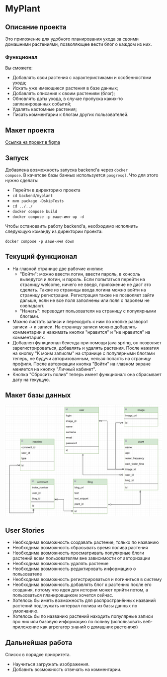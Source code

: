 # MyPlant

## Описание проекта

Это приложение для удобного планирования ухода за своими домашними растениями, позволяющее вести блог о каждом из них.

### Функционал

Вы сможете:

<ul>
<li> Добавлять свои растения с характеристиками и особенностями ухода;
<li> Искать уже имеющиеся растения в базе данных;
<li> Добавлять описания к своим растениям (блог);
<li> Обновлять даты ухода, в случае пропуска каких-то запланированных событий;
<li> Удалять кастомные растения;
<li> Писать комментарии к блогам других пользователей.
</ul>

## Макет проекта

[Ссылка на проект в figma](https://www.figma.com/file/6r9ioeLZlLxAEhCSosNBmf/MyPlant?type=design&node-id=87%3A4&mode=design&t=hf8PdyEipdVy6u5o-1)

## Запуск

Добавлена возможность запуска backend'а через <code>docker compose</code>. В качетсве базы банных используется <code>posgresql</code>. Что для этого нужно сделать:

* Перейти в директорию проекта
* <code>cd backend/myplant</code>
* <code>mvn package -DskipTests</code>
* <code>cd ../../</code>
* <code>docker compose build</code>
* <code>docker compose -p *ваше-имя* up -d</code>

Чтобы остановаить работу backend'а, необходимо исполнить следующую команду из директории проекта:

<code>docker compose -p *ваше-имя* down</code>

## Текущий функционал


* На главной странице две рабочие кнопки:
    + "Войти": можно ввести логин, ввести пароль, в консоль выведутся и логин, и пароль. Если попытаться перейти на страницу welcome, ничего не введя, приложение не даст это сделать. Также из страницы ввода логина можно войти на страницу регистрации. Регистрация также не позволяет зайти дальше, если не все поля заполнены или поля с паролем не совпадают. 
    + "Начать": переводит пользователя на страницу с популярными блогами.
* Можно листать записи и переходить к ним по кнопке разворот записи -> к записи. На страницу записи можно добавлять комментарии и нажимать кнопки "нравится" и "не нравится" на комментариях.
* Добавлен функционал бекенда при помощи java spring, он позволяет зарегистрироваться, добавлять и удалять растения. После нажатия на кнопку "К моим записям" на странице с популярными блогами теперь, не будучи авторизованным, нельзя попасть на страницу профиля. После авторизации кнопка "Войти" на главном экране меняется на кнопку "Личный кабинет".
* Кнопка "Сбросить полив" теперь имеет функционал: она сбрасывает дату на текущую.

## Макет базы данных

![db](./readme-assets/DB.jpg)

## User Stories

<ul>
<li> Необходима возможность создавать растение, только по названию
<li> Необходима возможность сбрасывать время полива растения
<li> Необходима возможность просматривать популярные блоги растений всем пользователям вне зависимости от авторизации
<li> Необходима возможность удалять растение
<li> Необходима возможность редактировать информацию о пользователе
<li> Необходима возможность регистрироваться и логиниться в систему
<li> Необходима возможность добавлять блог к растению после его создания, потому что идея для истории может прийти потом, а пользоваться планировщиком хочется сейчас.
<li> Хотелось бы иметь возможность для распространённых названий растений подгружать интервал полива из базы данных по умолчанию.
<li> Хотелось бы по названию растений находить популярные записи про них или базовую информацию по поливу (использовать веб-приложение как агрегатор знаний о домашних растениях)
</ul>

## Дальнейшая работа

Список в порядке приоритета.
<ul>
<li> Научиться загружать изображения.
<li> Добавить возможность отвечать на комментарии.
</ul>
